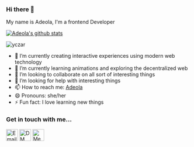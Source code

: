 ### Hi there 👋

<!--
**kojusola/kojusola** is a ✨ _special_ ✨ repository because its `README.md` (this file) appears on your GitHub profile.

Here are some ideas to get you started:

- 🔭 I’m currently working on ...
- 🌱 I’m currently learning ...
- 👯 I’m looking to collaborate on ...
- 🤔 I’m looking for help with ...
- 💬 Ask me about ...
- 📫 How to reach me: ...
- 😄 Pronouns: ...
- ⚡ Fun fact: ...
-->


My name is Adeola, I'm a frontend Developer

[![Adeola's github stats](https://github-readme-stats.vercel.app/api?username=kojusola&show_icons=true&theme=radical&hide=stars)](https://github.com/kojusola)<p><img align="center" src="https://github-readme-streak-stats.herokuapp.com/?user=Kojusola" alt="yczar" /></p>

- 🔭 I’m currently creating interactive experiences using modern web technology
- 🌱 I’m currently learning animations and exploring the decentralized web
- 👯 I’m looking to collaborate on all sort of interesting things
- 🤔 I’m looking for help with interesting things
- 📫 How to reach me: [Adeola](https://twitter.com/FafemiAdeola)
- 😄 Pronouns: she/her
- ⚡ Fun fact: I love learning new things

### Get in touch with me...

[<img src='https://cdn-icons-png.flaticon.com/512/281/281786.png' width='32' title='Email Me!'>](adeola5678@gmail.com)
[<img src='https://cdn-icons-png.flaticon.com/512/733/733579.png' width='32' title='DM Me!'>](https://twitter.com/FafemiAdeola)
[<img src='https://cdn-icons-png.flaticon.com/512/174/174857.png' width='32' title='Message Me!'>](https://www.linkedin.com/in/adeolafafemi/)

